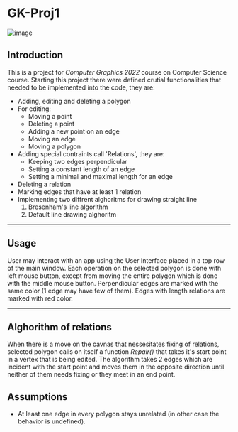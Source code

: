 # GK-Proj1

![image](https://user-images.githubusercontent.com/73365815/195675582-0332805e-5b08-4a7e-b1bc-76040a4c4b88.png)

## Introduction
  This is a project for *Computer Graphics 2022* course on Computer Science course. Starting this project there were defined crutial functionalities 
that needed to be implemented into the code, they are:
- Adding, editing and deleting a polygon
- For editing:
  - Moving a point
  - Deleting a point
  - Adding a new point on an edge
  - Moving an edge
  - Moving a polygon
- Adding special contraints call 'Relations', they are:
  - Keeping two edges perpendicular
  - Setting a constant length of an edge
  - Setting a minimal and maximal length for an edge 
- Deleting a relation
- Marking edges that have at least 1 relation 
- Implementing two diffrent alghoritms for drawing straight line
  1. Bresenham's line algorithm
  2. Default line drawing alghoritm

---
## Usage
  User may interact with an app using the User Interface placed in a top row of the main window. Each operation on the selected polygon is done with 
left mouse button, except from moving the entire polygon which is done with the middle mouse button. 
  Perpendicular edges are marked with the same color (1 edge may have few of them). Edges with length relations are marked with red color.

---
## Alghorithm of relations
  When there is a move on the cavnas that nessesitates fixing of relations, selected polygon calls on itself a function *Repair()* that takes it's start
point in a vertex that is being edited. The algorithm takes 2 edges which are incident with the start point and moves them in the opposite direction 
until neither of them needs fixing or they meet in an end point.

## Assumptions
* At least one edge in every polygon stays unrelated (in other case the behavior is undefined).
